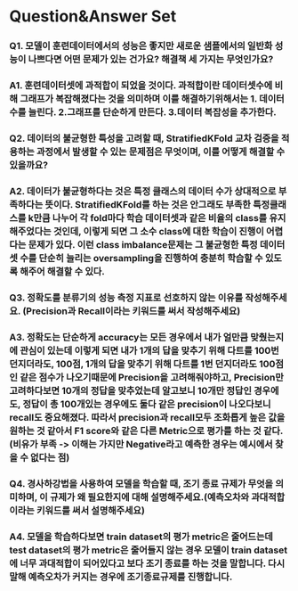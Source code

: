 # Question&Answer Set

### Q1. 모델이 훈련데이터에서의 성능은 좋지만 새로운 샘플에서의 일반화 성능이 나쁘다면 어떤 문제가 있는 건가요? 해결책 세 가지는 무엇인가요?
### A1. 훈련데이터셋에 과적합이 되었을 것이다. 과적합이란 데이터셋수에 비해 그래프가 복잡해졌다는 것을 의미하며 이를 해결하기위해서는 1. 데이터 수를 늘린다. 2.그래프를 단순하게 만든다. 3.데이터 복잡성을 추가한다. 

### Q2. 데이터의 불균형한 특성을 고려할 때, StratifiedKFold 교차 검증을 적용하는 과정에서 발생할 수 있는 문제점은 무엇이며, 이를 어떻게 해결할 수 있을까요? 
### A2. 데이터가 불균형하다는 것은 특정 클래스의 데이터 수가 상대적으로 부족하다는 뜻이다. StratifiedKFold를 하는 것은 안그래도 부족한 특정클래스를 k만큼 나누어 각 fold마다 학습 데이터셋과 같은 비율의 class를 유지해주었다는 것인데, 이렇게 되면 그 소수 class에 대한 학습이 진행이 어렵다는 문제가 있다. 이런 class imbalance문제는 그 불균형한 특정 데이터셋 수를 단순히 늘리는 oversampling을 진행하여 충분히 학습할 수 있도록 해주어 해결할 수 있다. 

### Q3. 정확도를 분류기의 성능 측정 지표로 선호하지 않는 이유를 작성해주세요. (Precision과 Recall이라는 키워드를 써서 작성해주세요)
### A3. 정확도는 단순하게 accuracy는 모든 경우에서 내가 얼만큼 맞췄는지에 관심이 있는데 이렇게 되면 내가 1개의 답을 맞추기 위해 다트를 100번 던지더라도, 100점, 1개의 답을 맞추기 위해 다트를 1번 던지더라도 100점인 같은 점수가 나오기때문에 Precision을 고려해줘야하고, Precision만 고려하다보면 10개의 정답을 맞추었는데 알고보니 10개만 정답인 경우에도, 정답이 총 100개있는 경우에도 둘다 같은 precision이 나오다보니 recall도 중요해졌다. 따라서 precision과 recall모두 조화롭게 높은 값을 원하는 것 같아서 F1 score와 같은 다른 Metric으로 평가를 하는 것 같다. (비유가 부족 -> 이해는 가지만 Negative라고 예측한 경우는 예시에서 찾을 수 없다는 점)

### Q4. 경사하강법을 사용하여 모델을 학습할 때, 조기 종료 규제가 무엇을 의미하며, 이 규제가 왜 필요한지에 대해 설명해주세요.(예측오차와 과대적합이라는 키워드를 써서 설명해주세요)
### A4. 모델을 학습하다보면 train dataset의 평가 metric은 줄어드는데 test dataset의 평가 metric은 줄어들지 않는 경우 모델이 train dataset에 너무 과대적합이 되어있다고 보다 조기 종료를 하는 것을 말합니다. 다시 말해 예측오차가 커지는 경우에 조기종료규제를 진행합니다. 